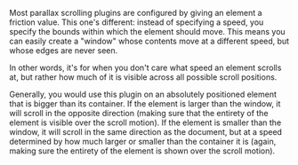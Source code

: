 Most parallax scrolling plugins are configured by giving an element a friction
value. This one's different: instead of specifying a speed, you specify the
bounds within which the element should move. This means you can easily create
a "window" whose contents move at a different speed, but whose edges are never
seen.

In other words, it's for when you don't care what speed an element scrolls at,
but rather how much of it is visible across all possible scroll positions.

Generally, you would use this plugin on an absolutely positioned element that
is bigger than its container. If the element is larger than the window, it will
scroll in the opposite direction (making sure that the entirety of the element
is visible over the scroll motion). If the element is smaller than the window,
it will scroll in the same direction as the document, but at a speed determined
by how much larger or smaller than the container it is (again, making sure the
entirety of the element is shown over the scroll motion).
